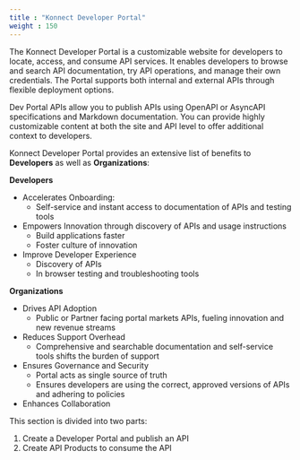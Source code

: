 ```yaml
---
title : "Konnect Developer Portal"
weight : 150
---
```


The Konnect Developer Portal is a customizable website for developers to locate, access, and consume API services. It enables developers to browse and search API documentation, try API operations, and manage their own credentials. The Portal supports both internal and external APIs through flexible deployment options.

Dev Portal APIs allow you to publish APIs using OpenAPI or AsyncAPI specifications and Markdown documentation. You can provide highly customizable content at both the site and API level to offer additional context to developers.

Konnect Developer Portal provides an extensive list of benefits to **Developers** as well as **Organizations**:

**Developers**
* Accelerates Onboarding:
  * Self-service and instant access to documentation of APIs and testing tools
* Empowers Innovation through discovery of APIs and usage instructions
  * Build applications faster
  * Foster culture of innovation
* Improve Developer Experience
  * Discovery of APIs
  * In browser testing and troubleshooting tools


**Organizations**
* Drives API Adoption
  * Public or Partner facing portal markets APIs, fueling innovation and new revenue streams
* Reduces Support Overhead
  * Comprehensive and searchable documentation and self-service tools shifts the burden of support
* Ensures Governance and Security
  * Portal acts as single source of truth
  * Ensures developers are using the correct, approved versions of APIs and adhering to policies
* Enhances Collaboration


This section is divided into two parts:

1. Create a Developer Portal and publish an API
2. Create API Products to consume the API

